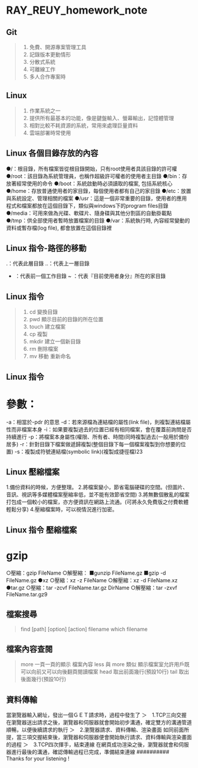 # RAY_REUY_homework_note
## Git
>1. 免費、開源專案管理工具
>2. 記錄版本更動情形
>3. 分散式系統
>4. 可離線工作
>5. 多人合作專案時
## Linux
>1. 作業系統之一
>2. 提供所有最基本的功能，像是鍵盤輸入、螢幕輸出，記憶體管理
>3. 相對比較不耗資源的系統，常用來處理巨量資料
>4. 雲端部署時常使用
## Linux 各個目錄存放的內容
●/：根目錄，所有檔案皆從根目錄開始，只有root使用者具該目錄的許可權
●/root：該目錄為系統管理員，也稱作超級許可權者的使用者主目錄
●/bin：存放著經常使用的命令
●/boot：系統啟動時必須讀取的檔案, 包括系統核心
●/home：存放普通使用者的家目錄，每個使用者都有自己的家目錄
●/etc：放置與系統設定、管理相關的檔案
●/usr：這是一個非常重要的目錄，使用者的應用程式和檔案都放在這個目錄下，類似與windows下的program files目錄
●/media：可用來做為光碟、軟碟片、隨身碟與其他分割區的自動掛載點
●/tmp：供全部使用者暫時放置檔案的目錄
●/var：系統執行時, 內容經常變動的資料或暫存檔(log file), 都會放置在這個目錄裡
## Linux 指令-路徑的移動
.：代表此層目錄
..：代表上一層目錄
- ：代表前一個工作目錄
~ ：代表『目前使用者身分』所在的家目錄
## Linux 指令
>1. cd 變換目錄
>2. pwd 顯示目前的目錄的所在位置
>3. touch 建立檔案
>4. cp 複製
>5. mkdir 建立一個新目錄
>6. rm 刪除檔案
>7. mv 移動 重新命名
## Linux 指令
# 參數：
-a：相當於-pdr 的意思
-d：若來源檔為連結檔的屬性(link file)，則複製連結檔屬性而非檔案本身
-i：如果要複製過去的位置已經有相同檔案，會在覆蓋前詢問是否持續進行
-p：將檔案本身屬性(權限、所有者、時間)同時複製過去(一般用於備份居多)
-r：針對目錄下檔案做遞歸複製(整個目錄下每一個檔案複製到你想要的位置)
-s：複製成符號連結檔(symbolic link)(複製成捷徑檔)23
## Linux 壓縮檔案
1.備份資料的時候，方便整理。
2.將檔案變小，節省電腦硬碟的空間。(但圖片、音訊、視訊等多媒體檔案壓縮率低，並不能有效節省空間)
3.將無數個散亂的檔案打包成一個較小的檔案，亦方便資訊在網路上流通。(可將永久免費版之付費軟體輕鬆分享)
4.壓縮檔案時，可以視情況進行加密。
## Linux 指令 壓縮檔案
# gzip
○壓縮：gzip FileName
○解壓縮：
■gunzip FileName.gz
■gzip -d FileName.gz
●xz
○壓縮：xz -z FileName
○解壓縮：xz -d FileName.xz
●tar.gz
○壓縮：tar -zcvf FileName.tar.gz DirName
○解壓縮：tar -zxvf FileName.tar.gz9
## 檔案搜尋
> find [path] [option] [action] filename
> which filename
## 檔案內容查閱
> more 一頁一頁的顯示 檔案內容
> less 與 more 類似 顯示檔案室允許用戶既可以向前又可以向後翻頁閱讀檔案
> head 取出前面幾行(預設10行)
> tail 取出後面幾行(預設10行)
## 資料傳輸
當瀏覽器輸入網址，發出一個ＧＥＴ請求時，過程中發生了
＞　1.TCP三向交握
在瀏覽器送出請求之後，瀏覽器和伺服器就會開始初步溝通，確定雙方的溝通管道順暢，以便後續請求的執行
＞　2.瀏覽器請求、資料傳輸、渲染畫面
如同前面所提，當三項交握結束後，瀏覽器和伺服器便會開始執行請求、資料傳輸與渲染畫面的過程
＞　3.TCP四次揮手，結束連線
在網頁成功渲染之後，瀏覽器就會和伺服器進行最後的溝通，確認傳輸過程已完成，準備結束連線
##########　Thanks for your listening !
